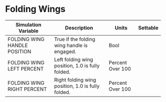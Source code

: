 # Folding Wings

| Simulation Variable | Description | Units | Settable |
| --- | --- | --- | --- |
| FOLDING WING HANDLE POSITION | True if the folding wing handle is engaged. | Bool |  |
| FOLDING WING LEFT PERCENT | Left folding wing position, 1.0 is fully folded. | Percent Over 100 |  |
| FOLDING WING RIGHT PERCENT | Right folding wing position, 1.0 is fully folded. | Percent Over 100 |  |